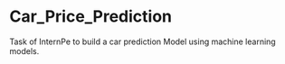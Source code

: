 # Car_Price_Prediction
Task of InternPe to build a car prediction Model using machine learning models.
